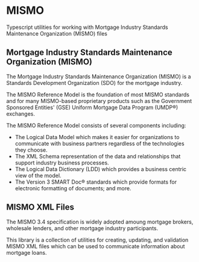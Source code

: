 # MISMO
Typescript utilities for working with Mortgage Industry Standards Maintenance Organization (MISMO) files

## Mortgage Industry Standards Maintenance Organization (MISMO)
The Mortgage Industry Standards Maintenance Organization (MISMO) is a Standards Development Organization (SDO) for the mortgage industry.

The MISMO Reference Model is the foundation of most MISMO standards and for many MISMO-based proprietary products such as the Government Sponsored Entities' (GSE) Uniform Mortgage Data Program (UMDP®) exchanges.

The MISMO Reference Model consists of several components including:

- The Logical Data Model which makes it easier for organizations to communicate with business partners regardless of the technologies they choose.
- The XML Schema representation of the data and relationships that support industry business processes.
- The Logical Data Dictionary (LDD) which provides a business centric view of the model.
- The Version 3 SMART Doc® standards which provide formats for electronic formatting of documents; and more.

## MISMO XML Files
The MISMO 3.4 specification is widely adopted amoung mortgage brokers, wholesale lenders, and other mortgage industry participants.

This library is a collection of utilities for creating, updating, and validation MISMO XML files which can be used to communicate information about mortgage loans.
